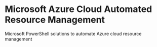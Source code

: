 # Microsoft Azure Cloud Automated Resource Management
Microsoft PowerShell solutions to automate Azure cloud resource management

